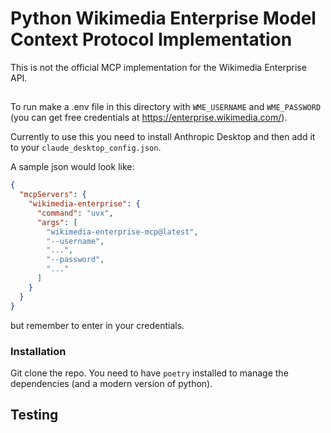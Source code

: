 # Python Wikimedia Enterprise Model Context Protocol Implementation

This is not the official MCP implementation for the Wikimedia Enterprise API.

##

To run make a .env file in this directory with `WME_USERNAME` and `WME_PASSWORD` (you can get free credentials at https://enterprise.wikimedia.com/).

Currently to use this you need to install Anthropic Desktop and then add it to your `claude_desktop_config.json`.

A sample json would look like:

```json
{
  "mcpServers": {
    "wikimedia-enterprise": {
      "command": "uvx",
      "args": [
        "wikimedia-enterprise-mcp@latest",
        "--username",
        "...",
        "--password",
        "..."
      ]
    }
  }
}
```

but remember to enter in your credentials.

### Installation

Git clone the repo. You need to have `poetry` installed to manage the dependencies (and a modern version of python).

## Testing

For testing make a `.env` file with `WME_USERNAME` and `WME_PASSWORD`.

Install the pre-commit hooks with `poetry run pre-commit install` or just run them manually e.g. `poetry run ruff check`
